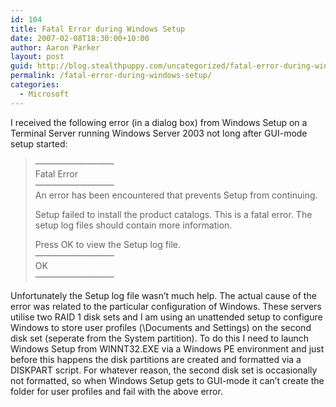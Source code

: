 ```yaml
---
id: 104
title: Fatal Error during Windows Setup
date: 2007-02-08T18:30:00+10:00
author: Aaron Parker
layout: post
guid: http://blog.stealthpuppy.com/uncategorized/fatal-error-during-windows-setup
permalink: /fatal-error-during-windows-setup/
categories:
  - Microsoft
---
```

I received the following error (in a dialog box) from Windows Setup on a Terminal Server running Windows Server 2003 not long after GUI-mode setup started:

> &#8212;&#8212;&#8212;&#8212;&#8212;&#8212;&#8212;&#8212;&#8212;  
> Fatal Error  
> &#8212;&#8212;&#8212;&#8212;&#8212;&#8212;&#8212;&#8212;&#8212;  
> An error has been encountered that prevents Setup from continuing.
> 
> Setup failed to install the product catalogs. This is a fatal error. The setup log files should contain more information.
> 
> Press OK to view the Setup log file.  
> &#8212;&#8212;&#8212;&#8212;&#8212;&#8212;&#8212;&#8212;&#8212;  
> OK  
> &#8212;&#8212;&#8212;&#8212;&#8212;&#8212;&#8212;&#8212;&#8212;

Unfortunately the Setup log file wasn&#8217;t much help. The actual cause of the error was related to the particular configuration of Windows. These servers utilise two RAID 1 disk sets and I am using an unattended setup to configure Windows to store user profiles (\Documents and Settings) on the second disk set (seperate from the System partition). To do this I need to launch Windows Setup from WINNT32.EXE via a Windows PE environment and just before this happens the disk partitions are created and formatted via a DISKPART script. For whatever reason, the second disk set is occasionally not formatted, so when Windows Setup gets to GUI-mode it can&#8217;t create the folder for user profiles and fail with the above error.